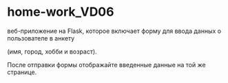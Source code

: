# home-work_VD06
 веб-приложение на Flask, которое включает форму для ввода данных о пользователе в анкету
 
(имя, город, хобби и возраст).

После отправки формы отображайте введенные данные на той же странице.
